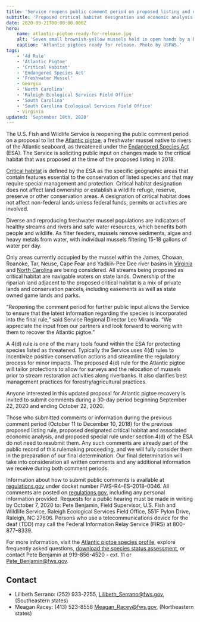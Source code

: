 ```yaml
---
title: 'Service reopens public comment period on proposed listing and critical habitat for declining freshwater mussel'
subtitle: 'Proposed critical habitat designation and economic analysis available for review'
date: 2020-09-21T00:00:00.000Z
hero:
    name: atlantic-pigtoe-ready-for-release.jpg
    alt: 'Seven small brownish-yellow mussels held in open hands by a biologist.'
    caption: 'Atlantic pigtoes ready for release. Photo by USFWS.'
tags:
    - '4d Rule'
    - 'Atlantic Pigtoe'
    - 'Critical Habitat'
    - 'Endangered Species Act'
    - 'Freshwater Mussel'
    - Georgia
    - 'North Carolina'
    - 'Raleigh Ecological Services Field Office'
    - 'South Carolina'
    - 'South Carolina Ecological Services Field Office'
    - Virginia
updated: 'September 18th, 2020'
---
```


The U.S. Fish and Wildlife Service is reopening the public comment period on a proposal to list the [Atlantic pigtoe](/wildlife/mussels/atlantic-pigtoe), a freshwater mussel native to rivers of the Atlantic seaboard, as threatened under the [Endangered Species Act](/endangered-species-act) (ESA). The Service is soliciting public input on changes made to the critical habitat that was proposed at the time of the proposed listing in 2018.

[Critical habitat](/endangered-species-act/critical-habitat) is defined by the ESA as the specific geographic areas that contain features essential to the conservation of listed species and that may require special management and protection. Critical habitat designation does not affect land ownership or establish a wildlife refuge, reserve, preserve or other conservation areas. A designation of critical habitat does not affect non-federal lands unless federal funds, permits or activities are involved.

Diverse and reproducing freshwater mussel populations are indicators of healthy streams and rivers and safe water resources, which benefits both people and wildlife. As filter feeders, mussels remove sediments, algae and heavy metals from water, with individual mussels filtering 15-18 gallons of water per day.

Only areas currently occupied by the mussel within the James, Chowan, Roanoke, Tar, Neuse, Cape Fear and Yadkin-Pee Dee river basins in [Virginia](/tags/virginia) and [North Carolina](/north-carolina) are being considered. All streams being proposed as critical habitat are navigable waters on state lands. Ownership of the riparian land adjacent to the proposed critical habitat is a mix of private lands and conservation parcels, including easements as well as state owned game lands and parks.

“Reopening the comment period for further public input allows the Service to ensure that the latest information regarding the species is incorporated into the final rule,” said Service Regional Director Leo Miranda. “We appreciate the input from our partners and look forward to working with them to recover the Atlantic pigtoe.”

A 4(d) rule is one of the many tools found within the ESA for protecting species listed as threatened. Typically the Service uses 4(d) rules to incentivize positive conservation actions and streamline the regulatory process for minor impacts. The proposed 4(d) rule for the Atlantic pigtoe will tailor protections to allow for surveys and the relocation of mussels prior to stream restoration activities along riverbanks. It also clarifies best management practices for forestry/agricultural practices.

Anyone interested in this updated proposal for Atlantic pigtoe recovery is invited to submit comments during a 30-day period beginning September 22, 2020 and ending October 22, 2020.

Those who submitted comments or information during the previous comment period (October 11 to December 10, 2018) for the previous proposed listing rule, proposed designated critical habitat and associated economic analysis, and proposed special rule under section 4(d) of the ESA do not need to resubmit them. Any such comments are already part of the public record of this rulemaking proceeding, and we will fully consider them in the preparation of our final determination. Our final determination will take into consideration all written comments and any additional information we receive during both comment periods.

Information about how to submit public comments is available at [regulations.gov](https://regulations.gov) under docket number FWS–R4–ES–2018–0046. All comments are posted on [regulations.gov](https://regulations.gov), including any personal information provided. Requests for a public hearing must be made in writing by October 7, 2020 to:  Pete Benjamin, Field Supervisor, U.S. Fish and Wildlife Service, Raleigh Ecological Services Field Office, 551F Pylon Drive, Raleigh, NC 27606.  Persons who use a telecommunications device for the deaf (TDD) may call the Federal Information Relay Service (FIRS) at 800–877–8339.

For more information, visit the [Atlantic pigtoe species profile](/wildlife/mussels/atlantic-pigtoe), explore frequently asked questions, [download the species status assessment](https://ecos.fws.gov/ServCat/Reference/Profile/105247), or contact Pete Benjamin at 919-856-4520 - ext. 11 or [Pete_Benjamin@fws.gov](mailto:Pete_Benjamin@fws.gov).

## Contact

- Lilibeth Serrano: (252) 933-2255, [Lilibeth_Serrano@fws.gov](mailto:Lilibeth_Serrano@fws.gov), (Southeastern states)
- Meagan Racey: (413) 523-8558 [Meagan_Racey@fws.gov](mailto:Meagan_Racey@fws.gov), (Northeastern states)

